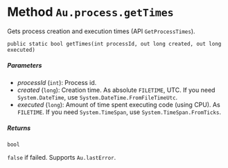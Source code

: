 # Method `Au.process.getTimes`

Gets process creation and execution times (API `GetProcessTimes`).

```
public static bool getTimes(int processId, out long created, out long executed)
```

##### Parameters

- *processId*  (`int`):
    Process id.
- *created*  (`long`):
    Creation time. As absolute `FILETIME`, UTC. If you need `System.DateTime`, use `System.DateTime.FromFileTimeUtc`.
- *executed*  (`long`):
    Amount of time spent executing code (using CPU). As `FILETIME`. If you need `System.TimeSpan`, use `System.TimeSpan.FromTicks`.

##### Returns

`bool`

`false` if failed. Supports `Au.lastError`.